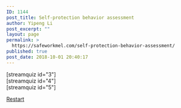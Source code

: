 ```yaml
---
ID: 1144
post_title: Self-protection behavior assessment
author: Yipeng Li
post_excerpt: ""
layout: page
permalink: >
  https://safeworkmel.com/self-protection-behavior-assessment/
published: true
post_date: 2018-10-01 20:40:17
---
```

<p>[streamquiz id="3"]<br />[streamquiz id="4"]<br />[streamquiz id="5"]</p>		
			<a href="https://safeworkmel.com/self-protection-behavior-assessment/" role="button">
						Restart
					</a>